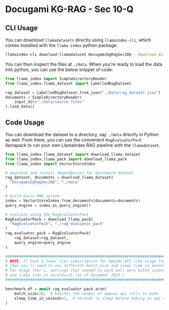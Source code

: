 # Docugami KG-RAG - Sec 10-Q

## CLI Usage

You can download `llamadatasets` directly using `llamaindex-cli`, which comes installed with the `llama-index` python package:

```bash
llamaindex-cli download-llamadataset DocugamiKgRagSec10Q --download-dir ./data
```

You can then inspect the files at `./data`. When you're ready to load the data into
python, you can use the below snippet of code:

```python
from llama_index import SimpleDirectoryReader
from llama_index.llama_dataset import LabelledRagDataset

rag_dataset = LabelledRagDataset.from_json("./data/rag_dataset.json")
documents = SimpleDirectoryReader(
    input_dir="./data/source_files"
).load_data()
```

## Code Usage

You can download the dataset to a directory, say `./data` directly in Python
as well. From there, you can use the convenient `RagEvaluatorPack` llamapack to
run your own LlamaIndex RAG pipeline with the `llamadataset`.

```python
from llama_index.llama_dataset import download_llama_dataset
from llama_index.llama_pack import download_llama_pack
from llama_index import VectorStoreIndex

# download and install dependencies for benchmark dataset
rag_dataset, documents = download_llama_dataset(
  "DocugamiKgRagSec10Q", "./data"
)

# build basic RAG system
index = VectorStoreIndex.from_documents(documents=documents)
query_engine = index.as_query_engine()

# evaluate using the RagEvaluatorPack
RagEvaluatorPack = download_llama_pack(
  "RagEvaluatorPack", "./rag_evaluator_pack"
)
rag_evaluator_pack = RagEvaluatorPack(
    rag_dataset=rag_dataset,
    query_engine=query_engine
)

############################################################################
# NOTE: If have a lower tier subscription for OpenAI API like Usage Tier 1 #
# then you'll need to use different batch_size and sleep_time_in_seconds.  #
# For Usage Tier 1, settings that seemed to work well were batch_size=5,   #
# and sleep_time_in_seconds=15 (as of December 2023.)                      #
############################################################################

benchmark_df = await rag_evaluator_pack.arun(
    batch_size=20,  # batches the number of openai api calls to make
    sleep_time_in_seconds=1,  # seconds to sleep before making an api call
)
```

